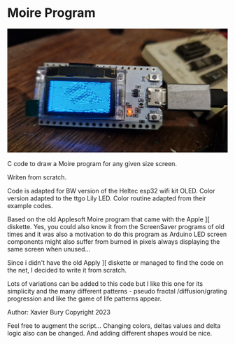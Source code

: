 # Moire Program

![](/img/20230115_164808.jpg)

C code to draw a Moire program for any given size screen.

Writen from scratch. 

Code is adapted for BW version of the Heltec esp32 wifi kit OLED. 
Color version adapted to the ttgo Lily LED. Color routine adapted from their example codes.


Based on the old Applesoft Moire program that came with the Apple ][ diskette.
Yes, you could also know it from the ScreenSaver programs of old times and it was also a motivation to do this program as Arduino LED screen components might also suffer from burned in pixels always displaying  the same screen when unused... 

Since i didn't have the old Apply ][ diskette or managed to find the code on the net, I decided to write it from scratch. 

Lots of variations can be added to this code but I like this one for its simplicity and the many different patterns - pseudo fractal /diffusion/grating progression and like the game of life patterns appear. 

Author: Xavier Bury
Copyright 2023

Feel free to augment the script... Changing colors, deltas values and delta logic also can be changed. And adding different shapes would be nice. 


